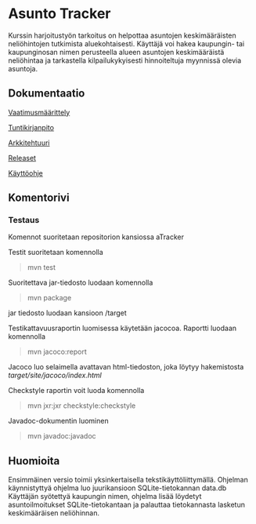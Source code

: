 # Asunto Tracker

Kurssin harjoitustyön tarkoitus on helpottaa asuntojen keskimääräisten neliöhintojen tutkimista aluekohtaisesti. 
Käyttäjä voi hakea kaupungin- tai kaupunginosan nimen perusteella alueen asuntojen keskimääräistä neliöhintaa ja tarkastella kilpailukykyisesti hinnoiteltuja myynnissä olevia asuntoja. 


## Dokumentaatio

[Vaatimusmäärittely](https://github.com/Uhinho/ot-harjoitustyo/blob/master/Dokumentaatio/Vaatimusm%C3%A4%C3%A4rittely.md)

[Tuntikirjanpito](https://github.com/Uhinho/ot-harjoitustyo/blob/master/Dokumentaatio/Tuntikirjanpito.md)

[Arkkitehtuuri](https://github.com/Uhinho/ot-harjoitustyo/blob/master/Dokumentaatio/Arkkitehtuuri.md)

[Releaset](https://github.com/Uhinho/ot-harjoitustyo/blob/master/Dokumentaatio/Releaset.md)

[Käyttöohje](https://github.com/Uhinho/ot-harjoitustyo/blob/master/Dokumentaatio/Kayttoohje.md)

## Komentorivi

### Testaus
Komennot suoritetaan repositorion kansiossa aTracker

Testit suoritetaan komennolla
> mvn test

Suoritettava jar-tiedosto luodaan komennolla
> mvn package

jar tiedosto luodaan kansioon /target

Testikattavuusraportin luomisessa käytetään jacocoa. Raportti luodaan komennolla
> mvn jacoco:report

Jacoco luo selaimella avattavan html-tiedoston, joka löytyy hakemistosta  *target/site/jacoco/index.html*

Checkstyle raportin voit luoda komennolla
> mvn jxr:jxr checkstyle:checkstyle

Javadoc-dokumentin luominen
> mvn javadoc:javadoc

## Huomioita
Ensimmäinen versio toimii yksinkertaisella tekstikäyttöliittymällä.
Ohjelman käynnistyttyä ohjelma luo juurikansioon SQLite-tietokannan data.db
Käyttäjän syötettyä kaupungin nimen, ohjelma lisää löydetyt asuntoilmoitukset SQLite-tietokantaan ja palauttaa tietokannasta lasketun keskimääräisen neliöhinnan.


